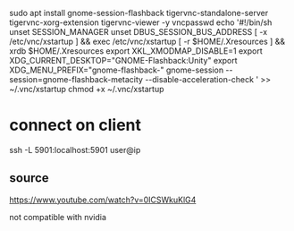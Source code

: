 sudo apt install gnome-session-flashback tigervnc-standalone-server tigervnc-xorg-extension tigervnc-viewer -y
vncpasswd
echo '#!/bin/sh
unset SESSION_MANAGER
unset DBUS_SESSION_BUS_ADDRESS
[ -x /etc/vnc/xstartup ] && exec /etc/vnc/xstartup
[ -r $HOME/.Xresources ] && xrdb $HOME/.Xresources
export XKL_XMODMAP_DISABLE=1
export XDG_CURRENT_DESKTOP="GNOME-Flashback:Unity"
export XDG_MENU_PREFIX="gnome-flashback-"
gnome-session --session=gnome-flashback-metacity --disable-acceleration-check
' >> ~/.vnc/xstartup
chmod +x ~/.vnc/xstartup

# connect on client

ssh -L 5901:localhost:5901 user@ip

## source

https://www.youtube.com/watch?v=0ICSWkuKlG4

not compatible with nvidia